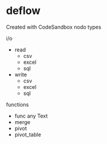 # deflow

Created with CodeSandbox
nodo types

i/o

- read
  - csv
  - excel
  - sql
- write
  - csv
  - excel
  - sql

functions

- func any Text
- merge
- pivot
- pivot_table

